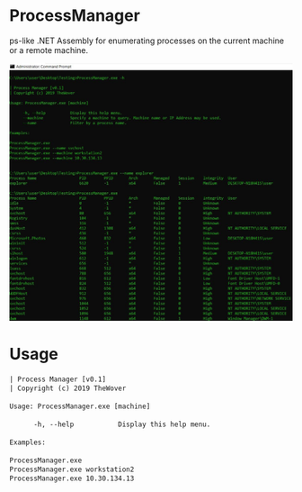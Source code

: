 # ProcessManager
ps-like .NET Assembly for enumerating processes on the current machine or a remote machine.

![Alt text](https://github.com/TheWover/ProcessManager/blob/master/img/usage.JPG?raw=true "General Usage")

# Usage

```
| Process Manager [v0.1]  
| Copyright (c) 2019 TheWover

Usage: ProcessManager.exe [machine] 

      -h, --help           Display this help menu. 
      
Examples:  

ProcessManager.exe
ProcessManager.exe workstation2  
ProcessManager.exe 10.30.134.13 
```

